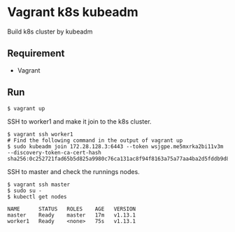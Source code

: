 # Vagrant k8s kubeadm

Build k8s cluster by kubeadm

## Requirement

* Vagrant

## Run

```shell
$ vagrant up
```

SSH to worker1 and make it join to the k8s cluster.

```shell
$ vagrant ssh worker1
# Find the following command in the output of vagrant up
$ sudo kubeadm join 172.28.128.3:6443 --token wsjgpe.me5mxrka2bi11v3m --discovery-token-ca-cert-hash sha256:0c252721fad65b5d825a9980c76ca131ac8f94f8163a75a77aa4ba2d5fddb9d8
```

SSH to master and check the runnings nodes.

```shell
$ vagrant ssh master
$ sudo su -
$ kubectl get nodes

NAME      STATUS   ROLES    AGE   VERSION
master    Ready    master   17m   v1.13.1
worker1   Ready    <none>   75s   v1.13.1
```
